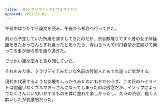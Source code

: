 ```yaml
---
title: 川口とクラウディアとブルマオヤジ
updated: 2021-07-01
---
```


午前中はひたすら論文を読み、午後から都会へ行ってきた。

前から予定していた所用を済ましてきたのだが、渋谷駅降りてすぐ昔の女子体操服をきたおっさんとすれ違ったと思ったら、青山らへんで川口春奈が窓開けて乗ってる車が目の前を通り過ぎた。

でっかい車を堂々と乗り回していた。

それをみた後、クラウディアみたいな名前の芸能人ともすれ違った気がする。

現代を代表するような女優をしっかりみたのにもかかわらず、この日のハイライトは間違いなくブルマおっさんになってしまったのは残念だが、イソップによってたくさんいい匂いがするものを体に塗れて楽しかったし、久々の渋谷、軽く人酔いしたが刺激的だった。
